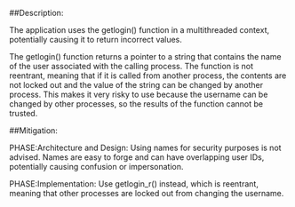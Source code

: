 ##Description:

The application uses the getlogin() function in a multithreaded context, potentially causing it to return incorrect values.

The getlogin() function returns a pointer to a string that contains the name of the user associated with the calling process. The function is not reentrant, meaning that if it is called from another process, the contents are not locked out and the value of the string can be changed by another process. This makes it very risky to use because the username can be changed by other processes, so the results of the function cannot be trusted.

##Mitigation:


PHASE:Architecture and Design:
Using names for security purposes is not advised. Names are easy to forge and can have overlapping user IDs, potentially causing confusion or impersonation.

PHASE:Implementation:
Use getlogin_r() instead, which is reentrant, meaning that other processes are locked out from changing the username.

